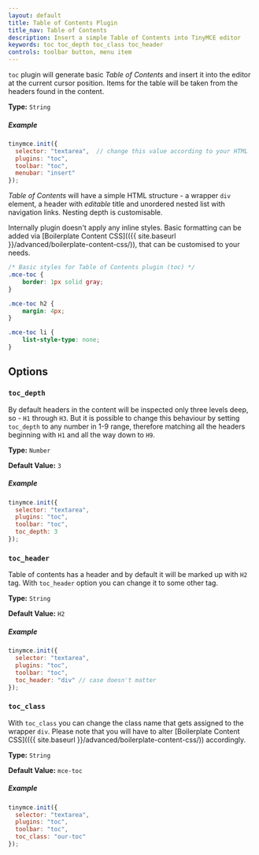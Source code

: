 ```yaml
---
layout: default
title: Table of Contents Plugin
title_nav: Table of Contents
description: Insert a simple Table of Contents into TinyMCE editor
keywords: toc toc_depth toc_class toc_header
controls: toolbar button, menu item
---
```


`toc` plugin will generate basic *Table of Contents* and insert it into the editor at the current cursor position. Items for the table will be taken from the headers found in the content. 

**Type:** `String`

##### Example

```js
tinymce.init({
  selector: "textarea",  // change this value according to your HTML
  plugins: "toc",
  toolbar: "toc",
  menubar: "insert"
});
```

*Table of Contents* will have a simple HTML structure - a wrapper `div` element, a header with *editable* title and unordered nested list with navigation links. Nesting depth is customisable. 

Internally plugin doesn't apply any inline styles. Basic formatting can be added via [Boilerplate Content CSS](({{ site.baseurl }}/advanced/boilerplate-content-css/)), that can be customised to your needs.

```css
/* Basic styles for Table of Contents plugin (toc) */
.mce-toc {
	border: 1px solid gray;
}

.mce-toc h2 {
	margin: 4px;
}

.mce-toc li {
	list-style-type: none;
}
```

## Options

### `toc_depth`

By default headers in the content will be inspected only three levels deep, so - `H1` through `H3`. But it is possible to change this behaviour by setting `toc_depth` to any number in 1-9 range, therefore matching all the headers beginning with `H1` and all the way down to `H9`.

**Type:** `Number`

**Default Value:** `3`

##### Example

```js
tinymce.init({
  selector: "textarea",
  plugins: "toc",
  toolbar: "toc",
  toc_depth: 3
});
```

### `toc_header`

Table of contents has a header and by default it will be marked up with `H2` tag. With `toc_header` option you can change it to some other tag.

**Type:** `String`

**Default Value:** `H2`

##### Example

```js
tinymce.init({
  selector: "textarea",
  plugins: "toc",
  toolbar: "toc",
  toc_header: "div" // case doesn't matter
});
```

### `toc_class`

With `toc_class` you can change the class name that gets assigned to the wrapper `div`. Please note that you will have to alter [Boilerplate Content CSS](({{ site.baseurl }}/advanced/boilerplate-content-css/)) accordingly.

**Type:** `String`

**Default Value:** `mce-toc`

##### Example

```js
tinymce.init({
  selector: "textarea",
  plugins: "toc",
  toolbar: "toc",
  toc_class: "our-toc"
});
```